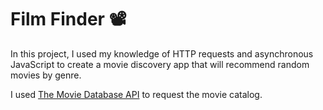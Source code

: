

# **Film Finder** 📽

In this project, I used my knowledge of HTTP requests and asynchronous JavaScript to create a movie discovery app that will recommend random movies by genre.

I used [The Movie Database API](https://www.themoviedb.org/documentation/api) to request the movie catalog.